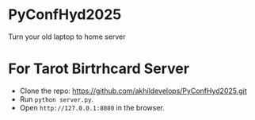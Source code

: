 # PyConfHyd2025
Turn your old laptop to home server

# For Tarot Birtrhcard Server
- Clone the repo: https://github.com/akhildevelops/PyConfHyd2025.git
- Run `python server.py`.
- Open `http://127.0.0.1:8080` in the browser.